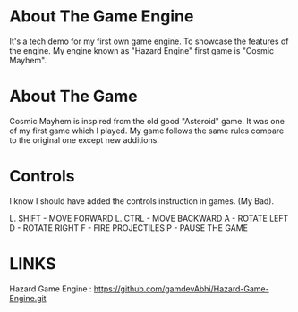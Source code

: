 # About The Game Engine
It's a tech demo for my first own game engine. To showcase the features of the engine. My engine known as
"Hazard Engine" first game is "Cosmic Mayhem".

# About The Game
Cosmic Mayhem is inspired from the old good "Asteroid" game. It was one of my first game which I played.
My game follows the same rules compare to the original one except new additions.

# Controls
I know I should have added the controls instruction in games. (My Bad).

L. SHIFT - MOVE FORWARD
L. CTRL  - MOVE BACKWARD
A        - ROTATE LEFT
D        - ROTATE RIGHT
F        - FIRE PROJECTILES
P        - PAUSE THE GAME

# LINKS
Hazard Game Engine : https://github.com/gamdevAbhi/Hazard-Game-Engine.git
